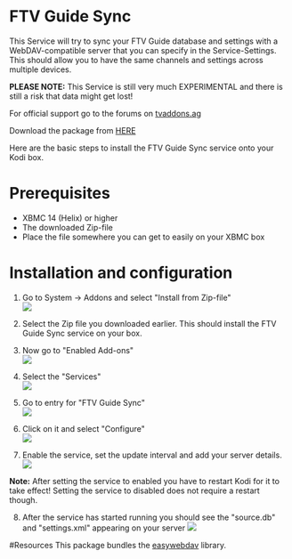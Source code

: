FTV Guide Sync
==============

This Service will try to sync your FTV Guide database and settings with a WebDAV-compatible server that you can specify in the Service-Settings. This should allow you to have the same channels and settings across multiple devices.

**PLEASE NOTE:** This Service is still very much EXPERIMENTAL and there is still a risk that data might get lost!

For official support go to the forums on [tvaddons.ag](http://forums.tvaddons.ag/threads/22837-RELEASE-FTV-Guide)

Download the package from [HERE](https://github.com/bluezed/script.ftvguide_sync/releases/download/0.1.2/script.ftvguide_sync.zip)


Here are the basic steps to install the FTV Guide Sync service onto your Kodi box.

# Prerequisites
* XBMC 14 (Helix) or higher
* The downloaded Zip-file
* Place the file somewhere you can get to easily on your XBMC box

# Installation and configuration
1. Go to System -> Addons and select "Install from Zip-file"                                          
 ![](http://s19.postimg.org/hqhlmyf6r/step01.png)

2. Select the Zip file you downloaded earlier. This should install the FTV Guide Sync service on your box.

3. Now go to "Enabled Add-ons"                                                                     
 ![](http://s19.postimg.org/4cflbfvj7/sync_step1.png)

4. Select the "Services"                                                                     
 ![](http://s19.postimg.org/hfb7uplr7/sync_step2.png)

5. Go to entry for "FTV Guide Sync"                                                                              
![](http://s19.postimg.org/mo1neuesj/sync_step3.png)

6. Click on it and select "Configure"                                                                        
 ![](http://s19.postimg.org/ro3p0j9sz/sync_step4.png)

7. Enable the service, set the update interval and add your server details.                                    
 ![](http://s19.postimg.org/q1ehfaxr7/sync_step5.png)

 **Note:** After setting the service to enabled you have to restart Kodi for it to take effect!
Setting the service to disabled does not require a restart though.

8. After the service has started running you should see the "source.db" and "settings.xml" appearing on your server
 ![](http://s19.postimg.org/wdtmp50tf/sync_step6.png)

#Resources
This package bundles the [easywebdav](https://github.com/amnong/easywebdav) library.

